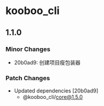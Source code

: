 # kooboo_cli

## 1.1.0

### Minor Changes

- 20b0ad9: 创建项目瘦包装器

### Patch Changes

- Updated dependencies [20b0ad9]
  - @kooboo_cli/core@1.5.0
